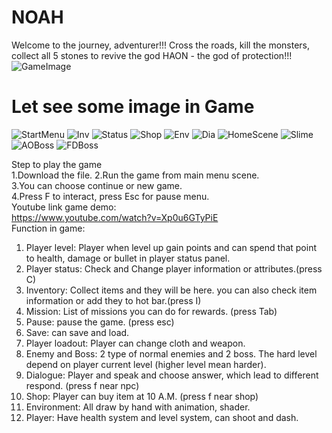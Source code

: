 # NOAH
Welcome to the journey, adventurer!!! Cross the roads, kill the monsters, collect all 5 stones to revive the god HAON - the god of protection!!!\
                              ![GameImage](https://github.com/user-attachments/assets/7864f6be-1d57-41f9-b0be-bac1c2b01150)

# Let see some image in Game
![StartMenu](https://github.com/user-attachments/assets/7f2b8b28-1529-4b8d-9c57-40057abf9d6a)
![Inv](https://github.com/user-attachments/assets/39befa71-95cb-414b-bcae-2cd521443481)
![Status](https://github.com/user-attachments/assets/260df366-0a6a-4c8d-b92d-aa4b20417f71)
![Shop](https://github.com/user-attachments/assets/31740fa5-fa1e-492c-a668-964d28e54511)
![Env](https://github.com/user-attachments/assets/6987b78e-dfd1-4636-9a65-8378f7e02ca0)
![Dia](https://github.com/user-attachments/assets/b8872968-4430-422d-8c75-801dcb5444eb)
![HomeScene](https://github.com/user-attachments/assets/8cff6d5b-d2f9-4652-a532-86e8c2ead47b)
![Slime](https://github.com/user-attachments/assets/cfb7a597-ed9c-4e8a-a7e0-211204ec337b)
![AOBoss](https://github.com/user-attachments/assets/aed79d0a-b24d-4baf-b884-68c5bfb3e5d4)
![FDBoss](https://github.com/user-attachments/assets/ef11f537-2e67-4bcb-871e-9f7c04f0f345)

Step to play the game\
1.Download the file.
2.Run the game from main menu scene.\
3.You can choose continue or new game.\
4.Press F to interact, press Esc for pause menu.\
Youtube link game demo:\
https://www.youtube.com/watch?v=Xp0u6GTyPiE
\
Function in game:
1. Player level: Player when level up gain points and can spend that point to health, damage or bullet in player status panel.
2. Player status: Check and Change player information or attributes.(press C)
3. Inventory: Collect items and they will be here. you can also check item information or add they to hot bar.(press I)
4. Mission: List of missions you can do for rewards. (press Tab)
5. Pause: pause the game. (press esc)
6. Save: can save and load.
7. Player loadout: Player can change cloth and weapon.
8. Enemy and Boss: 2 type of normal enemies and 2 boss. The hard level depend on player current level (higher level mean harder).
9. Dialogue: Player and speak and choose answer, which lead to different respond. (press f near npc)
10. Shop: Player can buy item at 10 A.M. (press f near shop)
11. Environment: All draw by hand with animation, shader.
12. Player: Have health system and level system, can shoot and dash.
